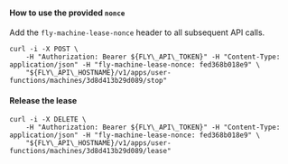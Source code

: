 #### How to use the provided `nonce`
Add the `fly-machine-lease-nonce` header to all subsequent API calls.
```
curl -i -X POST \
    -H "Authorization: Bearer ${FLY\_API\_TOKEN}" -H "Content-Type: application/json" -H "fly-machine-lease-nonce: fed368b018e9" \
    "${FLY\_API\_HOSTNAME}/v1/apps/user-functions/machines/3d8d413b29d089/stop"
```
#### Release the lease
```
curl -i -X DELETE \
    -H "Authorization: Bearer ${FLY\_API\_TOKEN}" -H "Content-Type: application/json" -H "fly-machine-lease-nonce: fed368b018e9" \
    "${FLY\_API\_HOSTNAME}/v1/apps/user-functions/machines/3d8d413b29d089/lease" 
```